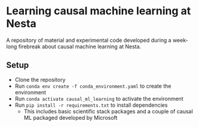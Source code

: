 # Learning causal machine learning at Nesta

A repository of material and experimental code developed during a week-long firebreak about causal machine learning at Nesta.

## Setup

* Clone the repository
* Run `conda env create -f conda_environment.yaml` to create the environment
* Run `conda activate causal_ml_learning` to activate the environment
* Run `pip install -r requirements.txt` to install dependencies
  * This includes basic scientific stack packages and a couple of causal ML packaged developed by Microsoft